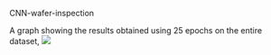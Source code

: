 CNN-wafer-inspection

A graph showing the results obtained using 25 epochs on the entire dataset, 
![](results%20wafer_cnn_datagen_25_epochs.png)
